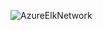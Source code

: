 ![AzureElkNetwork](https://user-images.githubusercontent.com/101228655/158241395-dde9c896-23d8-4920-86c4-09acd987f074.png)
